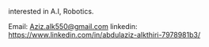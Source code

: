 
interested in A.I, Robotics.


Email: Aziz.alk550@gmail.com
linkedin: https://www.linkedin.com/in/abdulaziz-alkthiri-7978981b3/

<!---
SillyRobot883/SillyRobot883 is a ✨ special ✨ repository because its `README.md` (this file) appears on your GitHub profile.
You can click the Preview link to take a look at your changes.
--->
